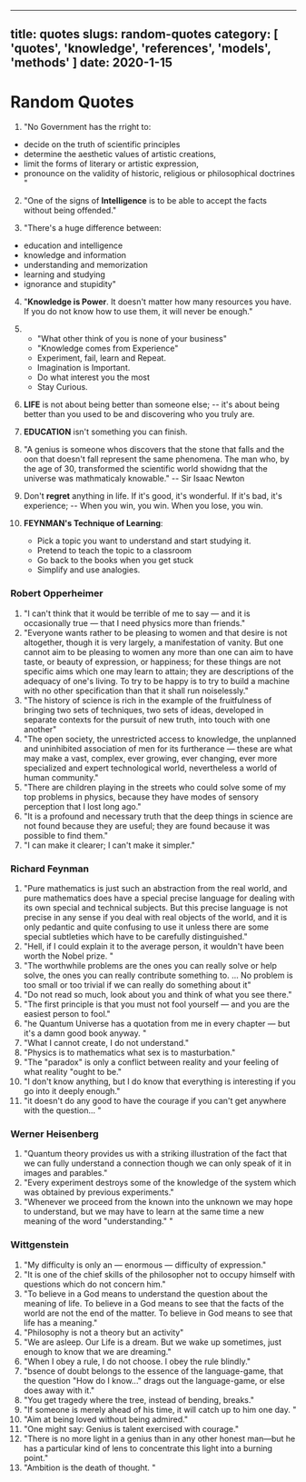 ----
title: quotes
slugs: random-quotes
category: [ 'quotes', 'knowledge', 'references', 'models', 'methods' ]
date: 2020-1-15
----

# Random Quotes

1. "No Government has the rright to:
  - decide on the truth of scientific principles
  - determine the aesthetic values of artistic creations,
  - limit the forms of literary or artistic expression,
  - pronounce on the validity of historic, religious or philosophical doctrines "

2. "One of the signs of **Intelligence** is to be able to accept the facts without being offended."

3. "There's a huge difference between:
  - education and intelligence
  - knowledge and information
  - understanding and memorization
  - learning and studying
  - ignorance and stupidity"

4. "**Knowledge is Power**. It doesn't matter how many resources you have. If you do not know how to use them, it will never be enough."
5. - "What other think of you is none of your business"
   - "Knowledge comes from Experience"
   - Experiment, fail, learn and Repeat.
   - Imagination is Important.
   - Do what interest you the most
   - Stay Curious.

6. **LIFE** is not about being better than someone else; -- it's about being better than you used to be and discovering who you truly are.

7. **EDUCATION** isn't something you can finish.
8. "A genius is someone whos discovers that the stone that falls and the oon that doesn't fall represent the same phenomena. The man who, by the age of 30, transformed the scientific world showidng that the universe was mathmaticaly knowable." -- Sir Isaac Newton
9. Don't **regret** anything in life. If it's good, it's wonderful. If it's bad, it's experience; -- When you win, you win. When you lose, you win.
10. **FEYNMAN's Technique of Learning**:
    - Pick a topic you want to understand and start studying it.
    - Pretend to teach the topic to a classroom
    - Go back to the books when you get stuck
    - Simplify and use analogies.

### Robert Opperheimer
1. "I can't think that it would be terrible of me to say — and it is occasionally true — that I need physics more than friends."
2. "Everyone wants rather to be pleasing to women and that desire is not altogether, though it is very largely, a manifestation of vanity. But one cannot aim to be pleasing to women any more than one can aim to have taste, or beauty of expression, or happiness; for these things are not specific aims which one may learn to attain; they are descriptions of the adequacy of one's living. To try to be happy is to try to build a machine with no other specification than that it shall run noiselessly."
3. "The history of science is rich in the example of the fruitfulness of bringing two sets of techniques, two sets of ideas, developed in separate contexts for the pursuit of new truth, into touch with one another"
4. "The open society, the unrestricted access to knowledge, the unplanned and uninhibited association of men for its furtherance — these are what may make a vast, complex, ever growing, ever changing, ever more specialized and expert technological world, nevertheless a world of human community."
5. "There are children playing in the streets who could solve some of my top problems in physics, because they have modes of sensory perception that I lost long ago."
6. "It is a profound and necessary truth that the deep things in science are not found because they are useful; they are found because it was possible to find them." 
7. "I can make it clearer; I can't make it simpler."

### Richard Feynman

1. "Pure mathematics is just such an abstraction from the real world, and pure mathematics does have a special precise language for dealing with its own special and technical subjects. But this precise language is not precise in any sense if you deal with real objects of the world, and it is only pedantic and quite confusing to use it unless there are some special subtleties which have to be carefully distinguished."
2. "Hell, if I could explain it to the average person, it wouldn't have been worth the Nobel prize. "
3. "The worthwhile problems are the ones you can really solve or help solve, the ones you can really contribute something to. … No problem is too small or too trivial if we can really do something about it"
4. "Do not read so much, look about you and think of what you see there."
5. "The first principle is that you must not fool yourself — and you are the easiest person to fool."
6. "he Quantum Universe has a quotation from me in every chapter — but it's a damn good book anyway. "
7. "What I cannot create, I do not understand."
8. "Physics is to mathematics what sex is to masturbation."
9. "The "paradox" is only a conflict between reality and your feeling of what reality "ought to be."
10. "I don't know anything, but I do know that everything is interesting if you go into it deeply enough."
11. "it doesn't do any good to have the courage if you can't get anywhere with the question... "

### Werner Heisenberg

1. "Quantum theory provides us with a striking illustration of the fact that we can fully understand a connection though we can only speak of it in images and parables."
2. "Every experiment destroys some of the knowledge of the system which was obtained by previous experiments."
3. "Whenever we proceed from the known into the unknown we may hope to understand, but we may have to learn at the same time a new meaning of the word "understanding." "

### Wittgenstein

1. "My difficulty is only an — enormous — difficulty of expression."
2. "It is one of the chief skills of the philosopher not to occupy himself with questions which do not concern him."
3. "To believe in a God means to understand the question about the meaning of life.
To believe in a God means to see that the facts of the world are not the end of the matter.
To believe in God means to see that life has a meaning."
4. "Philosophy is not a theory but an activity"
5. "We are asleep. Our Life is a dream. But we wake up sometimes, just enough to know that we are dreaming."
6. "When I obey a rule, I do not choose.
I obey the rule blindly."
6. "bsence of doubt belongs to the essence of the language-game, that the question "How do I know..." drags out the language-game, or else does away with it."
7. "You get tragedy where the tree, instead of bending, breaks."
8. "If someone is merely ahead of his time, it will catch up to him one day. "
9. "Aim at being loved without being admired."
10. "One might say: Genius is talent exercised with courage."
11. "There is no more light in a genius than in any other honest man—but he has a particular kind of lens to concentrate this light into a burning point."
12. "Ambition is the death of thought. "
